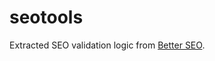 # seotools

Extracted SEO validation logic from [Better SEO](https://github.com/schultyy/better-seo).
